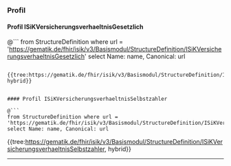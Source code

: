 ### Profil

#### Profil ISiKVersicherungsverhaeltnisGesetzlich

@```
from StructureDefinition where url = 'https://gematik.de/fhir/isik/v3/Basismodul/StructureDefinition/ISiKVersicherungsverhaeltnisGesetzlich' select Name: name, Canonical: url
```

{{tree:https://gematik.de/fhir/isik/v3/Basismodul/StructureDefinition/ISiKVersicherungsverhaeltnisGesetzlich, hybrid}}


#### Profil ISiKVersicherungsverhaeltnisSelbstzahler

@```
from StructureDefinition where url = 'https://gematik.de/fhir/isik/v3/Basismodul/StructureDefinition/ISiKVersicherungsverhaeltnisSelbstzahler' select Name: name, Canonical: url
```

{{tree:https://gematik.de/fhir/isik/v3/Basismodul/StructureDefinition/ISiKVersicherungsverhaeltnisSelbstzahler, hybrid}}

---
